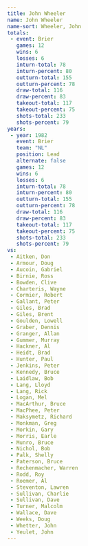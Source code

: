 ```yaml
---
title: John Wheeler
name: John Wheeler
name-sort: Wheeler, John
totals:
 - event: Brier
   games: 12
   wins: 6
   losses: 6
   inturn-total: 78
   inturn-percent: 80
   outturn-total: 155
   outturn-percent: 78
   draw-total: 116
   draw-percent: 83
   takeout-total: 117
   takeout-percent: 75
   shots-total: 233
   shots-percent: 79
years:
 - year: 1982
   event: Brier
   team: "NL"
   position: Lead
   alternate: false
   games: 12
   wins: 6
   losses: 6
   inturn-total: 78
   inturn-percent: 80
   outturn-total: 155
   outturn-percent: 78
   draw-total: 116
   draw-percent: 83
   takeout-total: 117
   takeout-percent: 75
   shots-total: 233
   shots-percent: 79
vs:
 - Aitken, Don
 - Armour, Doug
 - Aucoin, Gabriel
 - Birnie, Ross
 - Bowden, Clive
 - Charteris, Wayne
 - Cormier, Robert
 - Gallant, Peter
 - Giles, Brad
 - Giles, Brent
 - Goulden, Lowell
 - Graber, Dennis
 - Granger, Allan
 - Gummer, Murray
 - Hackner, Al
 - Heidt, Brad
 - Hunter, Paul
 - Jenkins, Peter
 - Kennedy, Bruce
 - Laidlaw, Bob
 - Lang, Lloyd
 - Lang, Rick
 - Logan, Mel
 - MacArthur, Bruce
 - MacPhee, Peter
 - Maksymetz, Richard
 - Monkman, Greg
 - Morkin, Gary
 - Morris, Earle
 - Munro, Bruce
 - Nichol, Bob
 - Palk, Shelly
 - Paterson, Bruce
 - Rechenmacher, Warren
 - Rodd, Roy
 - Roemer, Al
 - Steventon, Lawren
 - Sullivan, Charlie
 - Sullivan, Dave
 - Turner, Malcolm
 - Wallace, Dave
 - Weeks, Doug
 - Whetter, John
 - Yeulet, John
---
```


